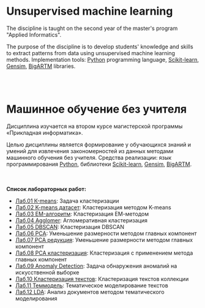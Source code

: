 # Unsupervised machine learning

The discipline is taught on the second year of the master's program "Applied Informatics".

The purpose of the discipline is to develop students' knowledge and skills to extract patterns from data using unsupervised machine learning methods. Implementation tools: [Python](https://en.wikipedia.org/wiki/Python_(programming_language)) programming language, [Scikit-learn](https://en.wikipedia.org/wiki/Scikit-learn), [Gensim](https://en.wikipedia.org/wiki/Gensim), [BigARTM](http://www.machinelearning.ru/wiki/index.php?title=BigARTM) libraries.

<br><br>
# Машинное обучение без учителя

Дисциплина изучается на втором курсе магистерской программы «Прикладная информатика».

Целью дисциплины является формирование у обучающихся знаний и умений для извлечения закономерностей из данных методами машинного обучения без учителя. Средства реализации: язык программирования [Python](https://en.wikipedia.org/wiki/Python_(programming_language)), библиотеки [Scikit-learn](https://en.wikipedia.org/wiki/Scikit-learn), [Gensim](https://en.wikipedia.org/wiki/Gensim), [BigARTM](http://www.machinelearning.ru/wiki/index.php?title=BigARTM).

<br><br>
<b>Список лабораторных работ:</b>
* [Лаб.01 К-means](https://github.com/emjeepro/Unsupervised-machine-learning/blob/main/lab_01.ipynb): Задача кластеризации
* [Лаб.02 K-means датасет](https://github.com/emjeepro/Unsupervised-machine-learning/blob/main/lab_02.ipynb): Кластеризация методом K-means
* [Лаб.03 EM-алгоритм](https://github.com/emjeepro/Unsupervised-machine-learning/blob/main/lab_03.ipynb): Кластеризация ЕМ-методом
* [Лаб.04 Agglomer](https://github.com/emjeepro/Unsupervised-machine-learning/blob/main/lab_04.ipynb): Агломеративная кластеризация
* [Лаб.05 DBSCAN](https://github.com/emjeepro/Unsupervised-machine-learning/blob/main/lab_05.ipynb): Кластеризация DBSCAN
* [Лаб.06 PCA](https://github.com/emjeepro/Unsupervised-machine-learning/blob/main/lab_06.ipynb): Уменьшение размерности методом главных компонент
* [Лаб.07 PCA редукция](https://github.com/emjeepro/Unsupervised-machine-learning/blob/main/lab_07.ipynb): Уменьшение размерности методом главных компонент
* [Лаб.08 PCA кластеризация](https://github.com/emjeepro/Unsupervised-machine-learning/blob/main/lab_08.ipynb): Кластеризация с применением метода главных компонент
* [Лаб.09 Anomaly Detection](https://github.com/emjeepro/Unsupervised-machine-learning/blob/main/lab_09.ipynb): Задача обнаружения аномалий на искусственной выборке
* [Лаб.10 Кластеризация текстов](https://github.com/emjeepro/Unsupervised-machine-learning/blob/main/lab_10.ipynb): Кластеризация текстов коллекции
* [Лаб.11 Теммодель](https://github.com/emjeepro/Unsupervised-machine-learning/blob/main/lab_11.ipynb): Тематическое моделирование текстов
* [Лаб.12 LDA](https://github.com/emjeepro/Unsupervised-machine-learning/blob/main/lab_12.ipynb): Анализ документов методом тематического моделирования
